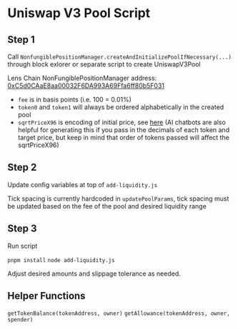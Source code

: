 # Uniswap V3 Pool Script

## Step 1

Call `NonfungiblePositionManager.createAndInitializePoolIfNecessary(...)` through block exlorer or separate script to create UniswapV3Pool

Lens Chain NonFungiblePositionManager address: [0xC5d0CAaE8aa00032F6DA993A69Ffa6ff80b5F031](https://explorer.lens.xyz/address/0xC5d0CAaE8aa00032F6DA993A69Ffa6ff80b5F031)

- `fee` is in basis points (i.e. 100 = 0.01%)
- `token0` and `token1` will always be ordered alphabetically in the created pool
- `sqrtPriceX96` is encoding of initial price, see [here](https://blog.uniswap.org/uniswap-v3-math-primer) (AI chatbots are also helpful for generating this if you pass in the decimals of each token and target price, but keep in mind that order of tokens passed will affect the sqrtPriceX96)


## Step 2

Update config variables at top of `add-liquidity.js`

Tick spacing is currently hardcoded in `updatePoolParams`, tick spacing must be updated based on the fee of the pool and desired liquidity range

## Step 3

Run script

`pnpm install`
`node add-liquidity.js`

Adjust desired amounts and slippage tolerance as needed.

## Helper Functions

`getTokenBalance(tokenAddress, owner)`
`getAllowance(tokenAddress, owner, spender)`